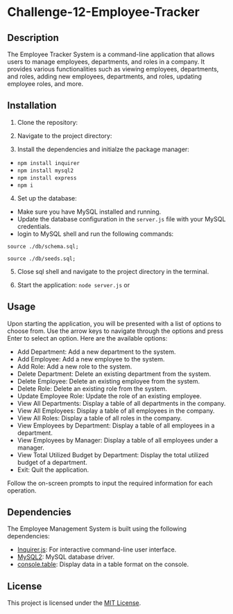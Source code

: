 # Challenge-12-Employee-Tracker

## Description

The Employee Tracker System is a command-line application that allows users to manage employees, departments, and roles in a company. It provides various functionalities such as viewing employees, departments, and roles, adding new employees, departments, and roles, updating employee roles, and more.

## Installation

1. Clone the repository:

2. Navigate to the project directory:

3. Install the dependencies and initialze the package manager:

- `npm install inquirer`
- `npm install mysql2`
- `npm install express`
- `npm i`

4. Set up the database:

- Make sure you have MySQL installed and running.
- Update the database configuration in the `server.js` file with your MySQL credentials.
- login to MySQL shell and run the following commands:

```source ./db/schema.sql;```

```source ./db/seeds.sql;```

5. Close sql shell and navigate to the project directory in the terminal.

6. Start the application: `node server.js` or 

## Usage

Upon starting the application, you will be presented with a list of options to choose from. Use the arrow keys to navigate through the options and press Enter to select an option. Here are the available options:

- Add Department: Add a new department to the system.
- Add Employee: Add a new employee to the system.
- Add Role: Add a new role to the system.
- Delete Department: Delete an existing department from the system.
- Delete Employee: Delete an existing employee from the system.
- Delete Role: Delete an existing role from the system.
- Update Employee Role: Update the role of an existing employee.
- View All Departments: Display a table of all departments in the company.
- View All Employees: Display a table of all employees in the company.
- View All Roles: Display a table of all roles in the company.
- View Employees by Department: Display a table of all employees in a department.
- View Employees by Manager: Display a table of all employees under a manager.
- View Total Utilized Budget by Department: Display the total utilized budget of a department.
- Exit: Quit the application.

Follow the on-screen prompts to input the required information for each operation.

## Dependencies

The Employee Management System is built using the following dependencies:

- [Inquirer.js](https://www.npmjs.com/package/inquirer): For interactive command-line user interface.
- [MySQL2](https://www.npmjs.com/package/mysql2): MySQL database driver.
- [console.table](https://www.npmjs.com/package/console.table): Display data in a table format on the console.

## License

This project is licensed under the [MIT License](LICENSE).
